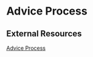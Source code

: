 # Advice Process

## External Resources

[Advice Process](http://reinventingorganizationswiki.com/Decision_Making)

